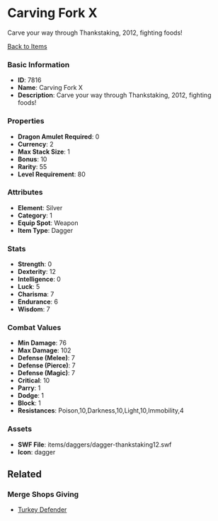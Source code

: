 # Carving Fork X

Carve your way through Thankstaking, 2012, fighting foods!

[Back to Items](../items.md)

### Basic Information

- **ID**: 7816
- **Name**: Carving Fork X
- **Description**: Carve your way through Thankstaking, 2012, fighting foods!

### Properties

- **Dragon Amulet Required**: 0
- **Currency**: 2
- **Max Stack Size**: 1
- **Bonus**: 10
- **Rarity**: 55
- **Level Requirement**: 80

### Attributes

- **Element**: Silver
- **Category**: 1
- **Equip Spot**: Weapon
- **Item Type**: Dagger

### Stats

- **Strength**: 0
- **Dexterity**: 12
- **Intelligence**: 0
- **Luck**: 5
- **Charisma**: 7
- **Endurance**: 6
- **Wisdom**: 7

### Combat Values

- **Min Damage**: 76
- **Max Damage**: 102
- **Defense (Melee)**: 7
- **Defense (Pierce)**: 7
- **Defense (Magic)**: 7
- **Critical**: 10
- **Parry**: 1
- **Dodge**: 1
- **Block**: 1
- **Resistances**: Poison,10,Darkness,10,Light,10,Immobility,4

### Assets

- **SWF File**: items/daggers/dagger-thankstaking12.swf
- **Icon**: dagger

## Related

### Merge Shops Giving

- [Turkey Defender](../merge-shops/123-turkey-defender.md)

